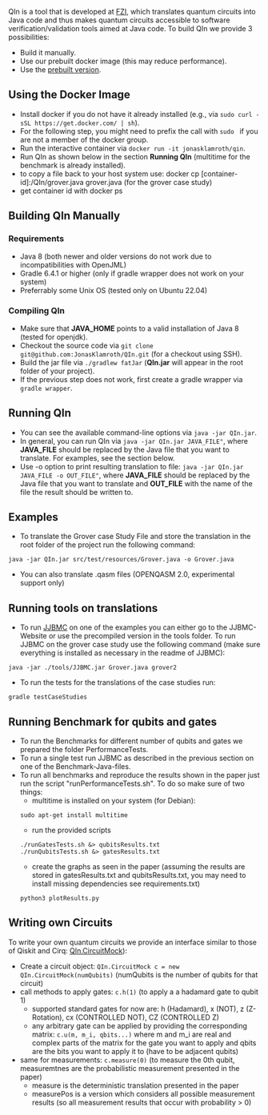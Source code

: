 QIn is a tool that is developed at [FZI](https://www.fzi.de/en/home/), which translates quantum circuits into Java code and thus makes quantum circuits accessible to software verification/validation tools aimed at Java code. To build QIn we provide 3 possibilities:
- Build it manually.
- Use our prebuilt docker image (this may reduce performance).
- Use the [prebuilt version](https://github.com/JonasKlamroth/QIn/releases/download/latest/QIn.jar).

## Using the Docker Image
- Install docker if you do not have it already installed (e.g., via ``sudo curl -sSL https://get.docker.com/ | sh``).
- For the following step, you might need to prefix the call with ``sudo `` if you are not a member of the docker group.
- Run the interactive container via ``docker run -it jonasklamroth/qin``.
- Run QIn as shown below in the section **Running QIn** (multitime for the benchmark is already installed).
- to copy a file back to your host system use: docker cp [container-id]:/QIn/grover.java grover.java (for the grover case study)
- get container id with docker ps

## Building QIn Manually 
### Requirements
- Java 8 (both newer and older versions do not work due to incompatibilities with OpenJML)
- Gradle 6.4.1 or higher (only if gradle wrapper does not work on your system)
- Preferrably some Unix OS (tested only on Ubuntu 22.04)

### Compiling QIn
- Make sure that **JAVA_HOME** points to a valid installation of Java 8 (tested for openjdk).
- Checkout the source code via ``git clone git@github.com:JonasKlamroth/QIn.git`` (for a checkout using SSH).
- Build the jar file via ``./gradlew fatJar`` (**QIn.jar** will appear in the root folder of your project).
- If the previous step does not work, first create a gradle wrapper via ``gradle wrapper``.

## Running QIn
- You can see the available command-line options via ``java -jar QIn.jar``.
- In general, you can run QIn via ``java -jar QIn.jar JAVA_FILE"``, where **JAVA_FILE** should be replaced by the Java file that you want to translate. For examples, see the section below.
- Use -o option to print resulting translation to file: ``java -jar QIn.jar JAVA_FILE -o OUT_FILE"``, where **JAVA_FILE** should be replaced by the Java file that you want to translate and **OUT_FILE** with the name of the file the result should be written to.

## Examples
- To translate the Grover case Study File and store the translation in the root folder of the project run the following command:
```
java -jar QIn.jar src/test/resources/Grover.java -o Grover.java
```
- You can also translate .qasm files (OPENQASM 2.0, experimental support only)

## Running tools on translations
- To run [JJBMC](https://github.com/jonasklamroth/JJBMC) on one of the examples you can either go to the JJBMC-Website or use the precompiled version in the tools folder. To run JJBMC on the grover case study use the following command (make sure everything is installed as necessary in the readme of JJBMC): 
```
java -jar ./tools/JJBMC.jar Grover.java grover2
```

- To run the tests for the translations of the case studies run:
```
gradle testCaseStudies
```

## Running Benchmark for qubits and gates
- To run the Benchmarks for different number of qubits and gates we prepared the folder PerformanceTests. 
- To run a single test run JJBMC as described in the previous section on one of the
  Benchmark-Java-files. 
- To run all benchmarks and reproduce the results shown in the paper just run the script "runPerformanceTests.sh". To do so make sure of two things:
    - multitime is installed on your system (for Debian):
    ```
    sudo apt-get install multitime
    ```
    - run the provided scripts
    ```
    ./runGatesTests.sh &> qubitsResults.txt
    ./runQubitsTests.sh &> gatesResults.txt
    ```
    - create the graphs as seen in the paper (assuming the results are stored in gatesResults.txt and qubitsResults.txt, you may need to install missing dependencies see requirements.txt)
    ```
    python3 plotResults.py
    ```
  
## Writing own Circuits
To write your own quantum circuits we provide an interface similar to those of Qiskit and Cirq: [QIn.CircuitMock](https://github.com/JonasKlamroth/QIn/tree/main/src/java/QIn/QIn.CircuitMock.java)):
- Create a circuit object: ```QIn.CircuitMock c = new QIn.CircuitMock(numQubits)``` (numQubits is the number of qubits for that circuit)
- call methods to apply gates: ```c.h(1)``` (to apply a a hadamard gate to qubit 1)
  - supported standard gates for now are: h (Hadamard), x (NOT), z (Z-Rotation), cx (CONTROLLED NOT), CZ (CONTROLLED Z)
  - any arbitrary gate can be applied by providing the corresponding matrix: ```c.u(m, m_i, qbits...)``` where m and m_i are real and complex parts of the matrix for the gate you want to apply and qbits are the bits you want to apply it to (have to be adjacent qubits)
- same for measurements: ```c.measure(0)``` (to measure the 0th qubit, measuremtnes are the probabilistic measurement presented in the paper)
  - measure is the deterministic translation presented in the paper
  - measurePos is a version which considers all possible measurement results (so all measurement results that occur with probability > 0)

